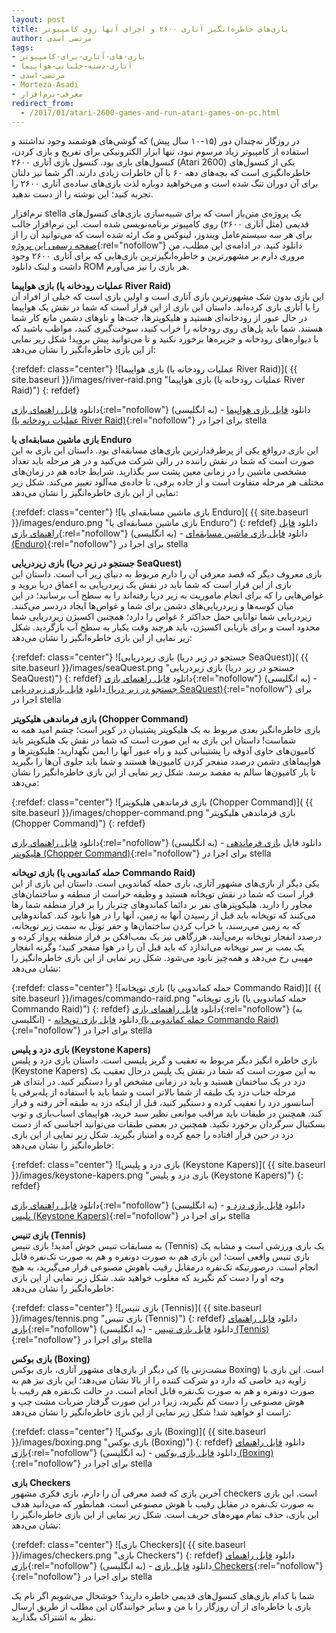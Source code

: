 ```yaml
---
layout: post
title: بازی‌های خاطره‌انگیز آتاری ۲۶۰۰ و اجرای آنها روی کامپیوتر
author: مرتضی اسدی
tags:
- بازی-های-آتاری-برای-کامپیوتر
- آتاری-دسته-خلبانی-هواپیما
- مرتضی-اسدی
- Morteza-Asadi
- معرفی-نرم‌افزار
redirect_from:
  - /2017/01/atari-2600-games-and-run-atari-games-on-pc.html
---
```


  

در روزگار نه‌چندان دور (۱۵-۱۰ سال پیش) که گوشی‌های هوشمند وجود نداشتند و استفاده از کامپیوتر زیاد مرسوم نبود، تنها ابزار الکترونیکی برای تفریح و بازی کردن، کنسول‌های بازی بود. کنسول بازی آتاری ۲۶۰۰ (Atari 2600) یکی از کنسول‌های خاطره‌انگیزی است که بچه‌های دهه ۶۰ با آن خاطرات زیادی دارند. اگر شما نیز دلتان برای آن دوران تنگ شده است و می‌خواهید دوباره لذت بازی‌های ساده‌ی آتاری ۲۶۰۰ را تجربه کنید؛ این نوشته را از دست ندهید.

  

  
  

نرم‌افزار stella یک پروژه‌ی متن‌باز است که برای شبیه‌سازی بازی‌های کنسول‌های قدیمی (مثل آتاری ۲۶۰۰) روی کامپیوتر برنامه‌نویسی شده است. این نرم‌افزار جالب برای هر سه سیستم‌عامل ویندوز، لینوکس و مک ارئه شده است که می‌توانید آن را از [صفحه رسمی این پروژه](http://stella.sourceforge.net/){:rel="nofollow"} دانلود کنید. در ادامه‌ی این مطلب، من مروری دارم بر مشهورترین و خاطره‌انگیزترین بازی‌هایی که برای آتاری ۲۶۰۰ وجود داشت و لینک دانلود ROM هر بازی را نیز می‌آورم.

  

**بازی هواپیما (عملیات رودخانه یا River Raid)**  
این بازی بدون شک مشهورترین بازی آتاری است و اولین بازی است که خیلی از افراد آن را با آتاری بازی کرده‌اند. داستان این بازی از این قرار است که شما در نقش یک هواپیما در حال عبور از رودخانه‌ای هستید و هلیکوپترها، جت‌ها و ناوهای دشمن مانع کار شما هستند. شما باید پل‌های روی رودخانه را خراب کنید، سوخت‌گیری کنید، مواظب باشید که با دیواره‌های رودخانه و جزیره‌ها برخورد نکنید و تا می‌توانید پیش بروید! شکل زیر نمایی از این بازی خاطره‌انگیز را نشان می‌دهد:

  
{:refdef: class="center"}
![بازی هواپیما (عملیات رودخانه یا River Raid)]( {{ site.baseurl }}/images/river-raid.png "بازی هواپیما (عملیات رودخانه یا River Raid)")
{: refdef}

دانلود [فایل راهنمای بازی](http://www.digitpress.com/library/manuals/atari2600/river_raid.pdf){:rel="nofollow"} (به انگلیسی) \- دانلود [فایل بازی هواپیما (عملیات رودخانه یا River Raid)](http://coolrom.com/roms/atari2600/15882/River_Raid.php){:rel="nofollow"} برای اجرا در stella

  

**بازی ماشین مسابقه‌ای یا Enduro**  
این بازی درواقع یکی از پرطرفدارترین بازی‌های مسابقه‌ای بود. داستان این بازی به این صورت است که شما در نقش راننده در رالی شرکت می‌کنید و در هر مرحله باید تعداد مشخصی ماشین را در زمانی معین پشت سر بگذارید. شرایط جاده هم در زمان‌های مختلف هر مرحله متفاوت است و از جاده برفی، تا جاده‌ی مه‌آلود تغییر می‌کند. شکل زیر نمایی از این بازی خاطره‌انگیز را نشان می‌دهد:


{:refdef: class="center"}
![بازی ماشین مسابقه‌ای یا Enduro]( {{ site.baseurl }}/images/enduro.png "بازی ماشین مسابقه‌ای یا Enduro")
{: refdef}
دانلود [فایل راهنمای بازی](http://www.digitpress.com/library/manuals/atari2600/enduro.pdf){:rel="nofollow"} (به انگلیسی) \- دانلود [فایل بازی ماشین مسابقه‌ای (Enduro)](http://coolrom.com/roms/atari2600/15767/Enduro.php){:rel="nofollow"} برای اجرا در stella

  

**بازی زیردریایی (جستجو در زیر دریا SeaQuest)**  
بازی معروف دیگر که قصد معرفی آن را دارم مربوط به دنیای زیر آب است. داستان این بازی از این قرار است که شما باید در نقش یک زیردریایی به اعماق دریا بروید و غواص‌هایی را که برای انجام ماموریت به زیر دریا رفته‌اند را به سطح آب برسانید؛ در این میان کوسه‌ها و زیردریایی‌های دشمن برای شما و غواص‌ها ایجاد دردسر می‌کنند. زیردریایی شما توانایی حمل حداکثر ۶ غواص را دارد؛ همچنین اکسیژن زیردریایی شما محدود است و برای بازیابی اکسیژن، باید هرچند وقت یکبار به سطح آب بازگردید. شکل زیر نمایی از این بازی خاطره‌انگیز را نشان می‌دهد:

  
{:refdef: class="center"}
![بازی زیردریایی (جستجو در زیر دریا SeaQuest)]( {{ site.baseurl }}/images/seaQuest.png "بازی زیردریایی (جستجو در زیر دریا SeaQuest)")
{: refdef}
دانلود [فایل راهنمای بازی](http://www.digitpress.com/library/manuals/atari2600/seaquest.pdf){:rel="nofollow"} (به انگلیسی) \- دانلود [فایل بازی زیردریایی (جستجو در زیر دریا SeaQuest)](http://coolrom.com/roms/atari2600/15972/Seaquest.php){:rel="nofollow"} برای اجرا در stella

  

**بازی فرماندهی هلیکوپتر (Chopper Command)**  
بازی خاطره‌انگیز بعدی مربوط به یک هلیکوپتر پشتیبان در کویر است؛ چشم امید همه به شماست! داستان این بازی به این صورت است که شما در نقش یک هلیکوپتر باید کامیون‌های حاوی آذوقه را پشتیبانی کنید و راه عبور آنها را ایمن نگهدارید؛ هلیکوپترها و هواپیماهای دشمن درصدد منفجر کردن کامیون‌ها هستند و شما باید جلوی آن‌ها را بگیرید تا بار کامیون‌ها سالم به مقصد برسد. شکل زیر نمایی از این بازی خاطره‌انگیز را نشان می‌دهد:

  
{:refdef: class="center"}
![بازی فرماندهی هلیکوپتر (Chopper Command)]( {{ site.baseurl }}/images/chopper-command.png "بازی فرماندهی هلیکوپتر (Chopper Command)")
{: refdef} 

دانلود [فایل راهنمای بازی](http://www.digitpress.com/library/manuals/atari2600/chopper_command.pdf){:rel="nofollow"} (به انگلیسی) \- دانلود فایل [بازی فرماندهی هلیکوپتر (Chopper Command)](http://coolrom.com/roms/atari2600/15956/Chopper_Command.php){:rel="nofollow"} برای اجرا در stella

  

**بازی توپخانه (حمله کماندویی یا Commando Raid)**  
یکی دیگر از بازی‌های مشهور آتاری، بازی حمله کماندویی است. داستان این بازی از این قرار است که شما در نقش توپخانه هستید و وظیفه حراست از منطقه و ساختمان‌های مجاور را دارید. هلیکوپتر‌های نفر بر دائما کماندوهای چترباز را بر فراز منطقه شما رها می‌کنند که توپخانه باید قبل از رسیدن آنها به زمین، آنها را در هوا نابود کند. کماندوهایی که به زمین می‌رسند، با خراب کردن ساختمان‌ها و حفر تونل به سمت زیر توپخانه، درصدد انفجار توپخانه برمی‌آیند، هرزگاهی نیز یک بمب‌افکن بر فراز منطقه پرواز کرده و یک بمب بر سر توپخانه می‌اندازد که باید قبل آن را در هوا منفجر کنید؛ وگرنه انفجار مهیبی رخ می‌دهد و همه‌چیز نابود می‌شود. شکل زیر نمایی از این بازی خاطره‌انگیز را نشان می‌دهد:

  
{:refdef: class="center"}
![بازی توپخانه (حمله کماندویی یا Commando Raid)]( {{ site.baseurl }}/images/commando-raid.png "بازی توپخانه (حمله کماندویی یا Commando Raid)")
{: refdef} 
دانلود [فایل راهنمای بازی](http://www.digitpress.com/library/manuals/atari2600/commando_raid.pdf){:rel="nofollow"} (به انگلیسی) \- دانلود [فایل بازی توپخانه (حمله کماندویی یا Commando Raid)](http://coolrom.com/roms/atari2600/16249/Commando_Raid.php){:rel="nofollow"} برای اجرا در stella

  

**بازی دزد و پلیس (Keystone Kapers)**  
بازی خاطره انگیز دیگر مربوط به تعقیب و گریز پلیسی است. داستان بازی دزد و پلیس (Keystone Kapers) به این صورت است که شما در نقش یک پلیس درحال تعقیب یک دزد در یک ساختمان هستید و باید در زمانی مشخص او را دستگیر کنید. در ابتدای هر مرحله جناب دزد یک طبقه از شما بالاتر است و شما باید با استفاده از پله‌برقی یا آسانسور دزد را تعقیب کرده و دستگیر کنید، قبل از اینکه دزد به طبقه آخر رفته و فرار کند. همچنین در طبقات باید مراقب موانعی نظیر سبد خرید، هواپیمای اسباب‌بازی و توپ بسکتبال سرگردان برخورد نکنید. همچنین در بعضی طبقات می‌توانید اجناسی که از دست دزد در حین فرار افتاده را جمع کرده و امتیاز بگیرید. شکل زیر نمایی از این بازی خاطره‌انگیز را نشان می‌دهد:

  
{:refdef: class="center"}
![بازی دزد و پلیس (Keystone Kapers)]( {{ site.baseurl }}/images/keystone-kapers.png "بازی دزد و پلیس (Keystone Kapers)")
{: refdef} 

دانلود [فایل راهنمای بازی](http://www.digitpress.com/library/manuals/atari2600/keystone_kapers.pdf){:rel="nofollow"} (به انگلیسی) \- دانلود [فایل بازی دزد و پلیس (Keystone Kapers)](http://coolrom.com/roms/atari2600/16077/Keystone_Kapers.php){:rel="nofollow"} برای اجرا در stella

  

**بازی تنیس (Tennis)**  
به مسابقات تنیس خوش آمدید! بازی تنیس (Tennis) یک بازی ورزشی است و مشابه یک بازی تنیس واقعی است؛ این بازی هم به صورت دونفره و هم به صورت تک‌نفره قابل انجام است. درصورتیکه تک‌نفره درمقابل رقیب باهوش مصنوعی قرار می‌گیرید، به هیچ وجه او را دست کم نگیرید که مغلوب خواهید شد. شکل زیر نمایی از این بازی خاطره‌انگیز را نشان می‌دهد:

  
{:refdef: class="center"}
![بازی تنیس (Tennis)]( {{ site.baseurl }}/images/tennis.png "بازی تنیس (Tennis)")
{: refdef} 
دانلود [فایل راهنمای بازی](http://www.digitpress.com/library/manuals/atari2600/tennis.pdf){:rel="nofollow"} (به انگلیسی) \- دانلود [فایل بازی تنیس (Tennis)](http://coolrom.com/roms/atari2600/16147/Tennis.php){:rel="nofollow"} برای اجرا در stella

  

**بازی بوکس (Boxing)**  
کی دیگر از بازی‌های مشهور آتاری، بازی بوکس (مشت‌زنی یا Boxing) است. این بازی با زاویه دید خاصی که دارد دو شرکت کننده را از بالا نشان می‌دهد؛ این بازی نیز هم به صورت دونفره و هم به صورت تک‌نفره قابل انجام است. در حالت تک‌نفره هم رقیب با هوش مصنوعی را دست کم نگیرید، زیرا در این صورت گرفتار ضربات مشت چپ و راست او خواهید شد! شکل زیر نمایی از این بازی خاطره‌انگیز را نشان می‌دهد:

  
{:refdef: class="center"}
![بازی بوکس (Boxing)]( {{ site.baseurl }}/images/boxing.png "بازی بوکس (Boxing)")
{: refdef} 
دانلود [فایل راهنمای بازی](http://www.digitpress.com/library/manuals/atari2600/boxing.pdf){:rel="nofollow"} (به انگلیسی) \- دانلود [فایل بازی بوکس (Boxing)](http://coolrom.com/roms/atari2600/15788/Boxing.php){:rel="nofollow"} برای اجرا در stella

  

**بازی Checkers**  
آخرین بازی که قصد معرفی آن را دارم، بازی فکری مشهور checkers است. این بازی به صورت تک‌نفره در مقابل رقیب با هوش مصنوعی است، همانطور که می‌دانید هدف این بازی، حذف تمام مهره‌های حریف است. شکل زیر نمایی از این بازی خاطره‌انگیز را نشان می‌دهد:

  
{:refdef: class="center"}
![بازی Checkers]( {{ site.baseurl }}/images/checkers.png "بازی Checkers")
{: refdef} 
دانلود [فایل راهنمای بازی](http://www.digitpress.com/library/manuals/atari2600/checkers.pdf){:rel="nofollow"} (به انگلیسی) \- دانلود [فایل بازی Checkers](http://coolrom.com/roms/atari2600/16232/Checkers_(32-in-1).php){:rel="nofollow"}{:rel="nofollow"} برای اجرا در stella

  

شما با کدام بازی‌های کنسول‌های قدیمی خاطره دارید؟ خوشحال می‌شویم اگر نام یک بازی یا خاطره‌ای از آن روزگار را با من و سایر خوانندگان این مطلب از طریق ارسال نظر به اشتراک بگذارید.
